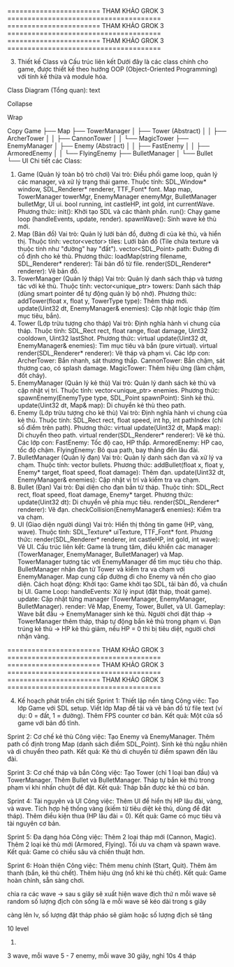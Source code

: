 =======================  THAM KHẢO GROK 3  ======================================
=======================  THAM KHẢO GROK 3  ======================================
=======================  THAM KHẢO GROK 3  ======================================

3. Thiết kế Class và Cấu trúc liên kết
Dưới đây là các class chính cho game, được thiết kế theo hướng OOP (Object-Oriented Programming) với tính kế thừa và module hóa.

Class Diagram (Tổng quan):
text

Collapse

Wrap

Copy
Game
├── Map
├── TowerManager
│   ├── Tower (Abstract)
│   │   ├── ArcherTower
│   │   ├── CannonTower
│   │   └── MagicTower
├── EnemyManager
│   ├── Enemy (Abstract)
│   │   ├── FastEnemy
│   │   ├── ArmoredEnemy
│   │   └── FlyingEnemy
├── BulletManager
│   └── Bullet
└── UI
Chi tiết các Class:
1. Game (Quản lý toàn bộ trò chơi)
Vai trò: Điều phối game loop, quản lý các manager, và xử lý trạng thái game.
Thuộc tính:
SDL_Window* window, SDL_Renderer* renderer, TTF_Font* font.
Map map, TowerManager towerMgr, EnemyManager enemyMgr, BulletManager bulletMgr, UI ui.
bool running, int castleHP, int gold, int currentWave.
Phương thức:
init(): Khởi tạo SDL và các thành phần.
run(): Chạy game loop (handleEvents, update, render).
spawnWave(): Sinh wave kẻ thù mới.
2. Map (Bản đồ)
Vai trò: Quản lý lưới bản đồ, đường đi của kẻ thù, và hiển thị.
Thuộc tính:
vector<vector<Tile>> tiles: Lưới bản đồ (Tile chứa texture và thuộc tính như "đường" hay "đất").
vector<SDL_Point> path: Đường đi cố định cho kẻ thù.
Phương thức:
loadMap(string filename, SDL_Renderer* renderer): Tải bản đồ từ file.
render(SDL_Renderer* renderer): Vẽ bản đồ.
3. TowerManager (Quản lý tháp)
Vai trò: Quản lý danh sách tháp và tương tác với kẻ thù.
Thuộc tính:
vector<unique_ptr<Tower>> towers: Danh sách tháp (dùng smart pointer để tự động quản lý bộ nhớ).
Phương thức:
addTower(float x, float y, TowerType type): Thêm tháp mới.
update(Uint32 dt, EnemyManager& enemies): Cập nhật logic tháp (tìm mục tiêu, bắn).
4. Tower (Lớp trừu tượng cho tháp)
Vai trò: Định nghĩa hành vi chung của tháp.
Thuộc tính:
SDL_Rect rect, float range, float damage, Uint32 cooldown, Uint32 lastShot.
Phương thức:
virtual update(Uint32 dt, EnemyManager& enemies): Tìm mục tiêu và bắn (pure virtual).
virtual render(SDL_Renderer* renderer): Vẽ tháp và phạm vi.
Các lớp con:
ArcherTower: Bắn nhanh, sát thương thấp.
CannonTower: Bắn chậm, sát thương cao, có splash damage.
MagicTower: Thêm hiệu ứng (làm chậm, đốt cháy).
5. EnemyManager (Quản lý kẻ thù)
Vai trò: Quản lý danh sách kẻ thù và cập nhật vị trí.
Thuộc tính:
vector<unique_ptr<Enemy>> enemies.
Phương thức:
spawnEnemy(EnemyType type, SDL_Point spawnPoint): Sinh kẻ thù.
update(Uint32 dt, Map& map): Di chuyển kẻ thù theo path.
6. Enemy (Lớp trừu tượng cho kẻ thù)
Vai trò: Định nghĩa hành vi chung của kẻ thù.
Thuộc tính:
SDL_Rect rect, float speed, int hp, int pathIndex (chỉ số điểm trên path).
Phương thức:
virtual update(Uint32 dt, Map& map): Di chuyển theo path.
virtual render(SDL_Renderer* renderer): Vẽ kẻ thù.
Các lớp con:
FastEnemy: Tốc độ cao, HP thấp.
ArmoredEnemy: HP cao, tốc độ chậm.
FlyingEnemy: Bỏ qua path, bay thẳng đến lâu đài.
7. BulletManager (Quản lý đạn)
Vai trò: Quản lý danh sách đạn và xử lý va chạm.
Thuộc tính:
vector<Bullet> bullets.
Phương thức:
addBullet(float x, float y, Enemy* target, float speed, float damage): Thêm đạn.
update(Uint32 dt, EnemyManager& enemies): Cập nhật vị trí và kiểm tra va chạm.
8. Bullet (Đạn)
Vai trò: Đại diện cho đạn bắn từ tháp.
Thuộc tính:
SDL_Rect rect, float speed, float damage, Enemy* target.
Phương thức:
update(Uint32 dt): Di chuyển về phía mục tiêu.
render(SDL_Renderer* renderer): Vẽ đạn.
checkCollision(EnemyManager& enemies): Kiểm tra va chạm.
9. UI (Giao diện người dùng)
Vai trò: Hiển thị thông tin game (HP, vàng, wave).
Thuộc tính:
SDL_Texture* uiTexture, TTF_Font* font.
Phương thức:
render(SDL_Renderer* renderer, int castleHP, int gold, int wave): Vẽ UI.
Cấu trúc liên kết:
Game là trung tâm, điều khiển các manager (TowerManager, EnemyManager, BulletManager) và Map.
TowerManager tương tác với EnemyManager để tìm mục tiêu cho tháp.
BulletManager nhận đạn từ Tower và kiểm tra va chạm với EnemyManager.
Map cung cấp đường đi cho Enemy và nền cho giao diện.
Cách hoạt động:
Khởi tạo: Game khởi tạo SDL, tải bản đồ, và chuẩn bị UI.
Game Loop:
handleEvents: Xử lý input (đặt tháp, thoát game).
update: Cập nhật từng manager (TowerManager, EnemyManager, BulletManager).
render: Vẽ Map, Enemy, Tower, Bullet, và UI.
Gameplay:
Wave bắt đầu → EnemyManager sinh kẻ thù.
Người chơi đặt tháp → TowerManager thêm tháp, tháp tự động bắn kẻ thù trong phạm vi.
Đạn trúng kẻ thù → HP kẻ thù giảm, nếu HP = 0 thì bị tiêu diệt, người chơi nhận vàng.



=======================  THAM KHẢO GROK 3  ======================================
=======================  THAM KHẢO GROK 3  ======================================
=======================  THAM KHẢO GROK 3  ======================================

4. Kế hoạch phát triển chi tiết
Sprint 1: Thiết lập nền tảng
Công việc:
Tạo lớp Game với SDL setup.
Viết lớp Map để tải và vẽ bản đồ từ file text (ví dụ: 0 = đất, 1 = đường).
Thêm FPS counter cơ bản.
Kết quả: Một cửa sổ game với bản đồ tĩnh.


Sprint 2: Cơ chế kẻ thù
Công việc:
Tạo Enemy và EnemyManager.
Thêm path cố định trong Map (danh sách điểm SDL_Point).
Sinh kẻ thù ngẫu nhiên và di chuyển theo path.
Kết quả: Kẻ thù di chuyển từ điểm spawn đến lâu đài.


Sprint 3: Cơ chế tháp và bắn
Công việc:
Tạo Tower (chỉ 1 loại ban đầu) và TowerManager.
Thêm Bullet và BulletManager.
Tháp tự bắn kẻ thù trong phạm vi khi nhấn chuột để đặt.
Kết quả: Tháp bắn được kẻ thù cơ bản.


Sprint 4: Tài nguyên và UI
Công việc:
Thêm UI để hiển thị HP lâu đài, vàng, và wave.
Tích hợp hệ thống vàng (kiếm từ tiêu diệt kẻ thù, dùng để đặt tháp).
Thêm điều kiện thua (HP lâu đài = 0).
Kết quả: Game có mục tiêu và tài nguyên cơ bản.


Sprint 5: Đa dạng hóa
Công việc:
Thêm 2 loại tháp mới (Cannon, Magic).
Thêm 2 loại kẻ thù mới (Armored, Flying).
Tối ưu va chạm và spawn wave.
Kết quả: Game có chiều sâu và chiến thuật hơn.


Sprint 6: Hoàn thiện
Công việc:
Thêm menu chính (Start, Quit).
Thêm âm thanh (bắn, kẻ thù chết).
Thêm hiệu ứng (nổ khi kẻ thù chết).
Kết quả: Game hoàn chỉnh, sẵn sàng chơi.




chia ra các wave
-> sau s giây sẽ xuất hiện wave địch thứ n
mỗi wave sẽ random số lượng địch còn sống là e
mỗi wave sẽ kéo dài trong s giây

càng lên lv, số lượng đặt tháp pháo sẽ giảm hoặc số lượng địch sẽ tăng

10 level

1.
3 wave, mỗi wave 5 - 7 enemy, mỗi wave 30 giây, nghỉ 10s
4 tháp